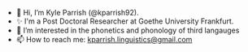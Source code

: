 - 👋 Hi, I’m Kyle Parrish (@kparrish92).
- ✨ I'm a Post Doctoral Researcher at Goethe University Frankfurt.
- 👀 I’m interested in the phonetics and phonology of third langauges 
- 📫 How to reach me: kparrish.linguistics@gmail.com

<!---
kparrish92/kparrish92 is a ✨ special ✨ repository because its `README.md` (this file) appears on your GitHub profile.
You can click the Preview link to take a look at your changes.
--->
